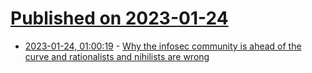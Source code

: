 # [Published on 2023-01-24](index.md)

* [2023-01-24, 01:00:19](https://lobste.rs/s/imalef/why_infosec_community_is_ahead_curve) - [Why the infosec community is ahead of the curve and rationalists and nihilists are wrong](https://ioc.exchange/@invisv/109740474201888576)
